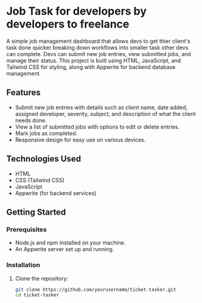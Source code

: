 # Job Task for developers by developers to freelance 

A simple job management dashboard that allows devs to get thier client's task done quicker breaking down workflows into smaller task other devs can complete. Devs can
submit new job entries, view submitted jobs, and manage their status. This project is built using HTML, JavaScript, and 
Tailwind CSS for styling, along with Appwrite for backend database management.

## Features

- Submit new job entries with details such as client name, date added, assigned developer, severity, subject, and description of what the client needs done.
- View a list of submitted jobs with options to edit or delete entries.
- Mark jobs as completed.
- Responsive design for easy use on various devices.

## Technologies Used

- HTML
- CSS (Tailwind CSS)
- JavaScript
- Appwrite (for backend services)

## Getting Started

### Prerequisites

- Node.js and npm installed on your machine.
- An Appwrite server set up and running.

### Installation

1. Clone the repository:

   ```bash
   git clone https://github.com/yourusername/ticket-tasker.git
   cd ticket-tasker
